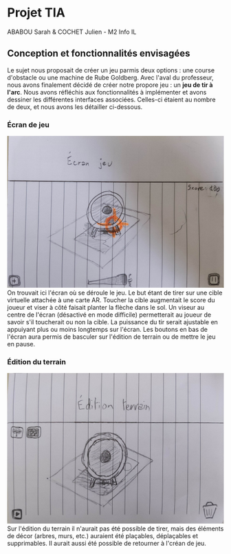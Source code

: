 # Projet TIA
ABABOU Sarah & COCHET Julien - M2 Info IL
## Conception et fonctionnalités envisagées
Le sujet nous proposait de créer un jeu parmis deux options : une course d'obstacle ou une machine de Rube Goldberg. Avec l'aval du professeur, nous avons finalement décidé de créer notre propore jeu : un **jeu de tir à l'arc**.
Nous avons réfléchis aux fonctionnalités à implémenter et avons dessiner les différentes interfaces associées. Celles-ci étaient au nombre de deux, et nous avons les détailler ci-dessous.
### Écran de jeu
![concept_sketch_0.jpg](https://github.com/jcochet/tia_project/blob/main/img/concept_sketch_0.jpg)
On trouvait ici l'écran où se déroule le jeu. Le but étant de tirer sur une cible virtuelle attachée à une carte AR. Toucher la cible augmentait le score du joueur et viser à côté faisait planter la flèche dans le sol. Un viseur au centre de l'écran (désactivé en mode difficile) permetterait au joueur de savoir s'il toucherait ou non la cible. La puissance du tir serait ajustable en appuiyant plus ou moins longtemps sur l'écran. Les boutons en bas de l'écran aura permis de basculer sur l'édition de terrain ou de mettre le jeu en pause.
### Édition du terrain
![concept_sketch_1.jpg](https://github.com/jcochet/tia_project/blob/main/img/concept_sketch_1.jpg)
Sur l'édition du terrain il n'aurait pas été possible de tirer, mais des éléments de décor (arbres, murs, etc.) auraient été plaçables, déplaçables et supprimables. Il aurait aussi été possible de retourner à l'créan de jeu.
